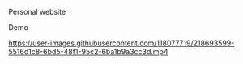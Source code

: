 Personal website 

Demo

https://user-images.githubusercontent.com/118077719/218693599-5516d1c8-6bd5-48f1-95c2-6ba1b9a3cc3d.mp4
